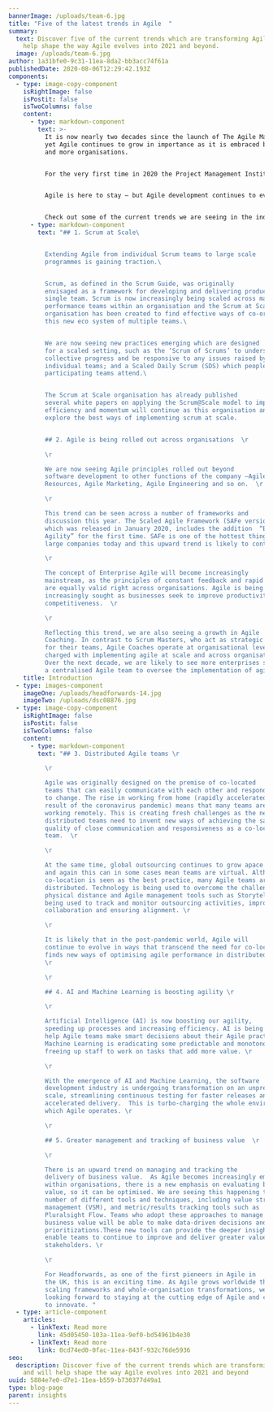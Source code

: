 ```yaml
---
bannerImage: /uploads/team-6.jpg
title: "Five of the latest trends in Agile  "
summary:
  text: Discover five of the current trends which are transforming Agile and will
    help shape the way Agile evolves into 2021 and beyond.
  image: /uploads/team-6.jpg
author: 1a31bfe0-9c31-11ea-8da2-bb3acc74f61a
publishedDate: 2020-08-06T12:29:42.193Z
components:
  - type: image-copy-component
    isRightImage: false
    isPostit: false
    isTwoColumns: false
    content:
      - type: markdown-component
        text: >-
          It is now nearly two decades since the launch of The Agile Manifesto,
          yet Agile continues to grow in importance as it is embraced by more
          and more organisations.  


          For the very first time in 2020 the Project Management Institute (which is regarded as the global leader in project management training) announced that it was introducing familiarity with Agile concepts as part of the necessary skillset for their Project Management Professional (PMP) Certification – a reminder of the extent to which Agile is now at the heart of mainstream project management thinking. 


          Agile is here to stay – but Agile development continues to evolve as companies explore new and better ways of working.  


          Check out some of the current trends we are seeing in the industry, which will shape and define Agile into 2021 and beyond.
      - type: markdown-component
        text: "## 1. Scrum at Scale\ 


          Extending Agile from individual Scrum teams to large scale
          programmes is gaining traction.\ 


          Scrum, as defined in the Scrum Guide, was originally
          envisaged as a framework for developing and delivering products by a
          single team. Scrum is now increasingly being scaled across many high
          performance teams within an organisation and the Scrum at Scale
          organisation has been created to find effective ways of co-ordinating
          this new eco system of multiple teams.\ 


          We are now seeing new practices emerging which are designed
          for a scaled setting, such as the ‘Scrum of Scrums’ to understand
          collective progress and be responsive to any issues raised by
          individual teams; and a Scaled Daily Scrum (SDS) which people from
          participating teams attend.\ 


          The Scrum at Scale organisation has already published
          several white papers on applying the Scrum@Scale model to improve
          efficiency and momentum will continue as this organisation and others
          explore the best ways of implementing scrum at scale.


          ## 2. Agile is being rolled out across organisations  \r

          \r

          We are now seeing Agile principles rolled out beyond
          software development to other functions of the company –Agile Human
          Resources, Agile Marketing, Agile Engineering and so on.  \r

          \r

          This trend can be seen across a number of frameworks and
          discussion this year. The Scaled Agile Framework (SAFe version 5.0)
          which was released in January 2020, includes the addition  “Business
          Agility” for the first time. SAFe is one of the hottest things amongst
          large companies today and this upward trend is likely to continue. \r

          \r

          The concept of Enterprise Agile will become increasingly
          mainstream, as the principles of constant feedback and rapid iteration
          are equally valid right across organisations. Agile is being
          increasingly sought as businesses seek to improve productivity and
          competitiveness.  \r

          \r

          Reflecting this trend, we are also seeing a growth in Agile
          Coaching. In contrast to Scrum Masters, who act as strategic coaches
          for their teams, Agile Coaches operate at organisational level,
          charged with implementing agile at scale and across organisations.
          Over the next decade, we are likely to see more enterprises setting up
          a centralised Agile team to oversee the implementation of agile. "
    title: Introduction
  - type: images-component
    imageOne: /uploads/headforwards-14.jpg
    imageTwo: /uploads/dsc08876.jpg
  - type: image-copy-component
    isRightImage: false
    isPostit: false
    isTwoColumns: false
    content:
      - type: markdown-component
        text: "## 3. Distributed Agile teams \r

          \r

          Agile was originally designed on the premise of co-located
          teams that can easily communicate with each other and respond quickly
          to change. The rise in working from home (rapidly accelerated as a
          result of the coronavirus pandemic) means that many teams are now
          working remotely. This is creating fresh challenges as the newly
          distributed teams need to invent new ways of achieving the same
          quality of close communication and responsiveness as a co-located
          team.  \r

          \r

          At the same time, global outsourcing continues to grow apace
          and again this can in some cases mean teams are virtual. Although
          co-location is seen as the best practice, many Agile teams are now
          distributed. Technology is being used to overcome the challenges of
          physical distance and Agile management tools such as Storyteller are
          being used to track and monitor outsourcing activities, improving
          collaboration and ensuring alignment. \r

          \r

          It is likely that in the post-pandemic world, Agile will
          continue to evolve in ways that transcend the need for co-location and
          finds new ways of optimising agile performance in distributed teams.
          \r

          \r

          ## 4. AI and Machine Learning is boosting agility \r

          \r

          Artificial Intelligence (AI) is now boosting our agility,
          speeding up processes and increasing efficiency. AI is being used to
          help Agile teams make smart decisions about their Agile practice, and
          Machine Learning is eradicating some predictable and monotonous tasks,
          freeing up staff to work on tasks that add more value. \r

          \r

          With the emergence of AI and Machine Learning, the software
          development industry is undergoing transformation on an unprecedented
          scale, streamlining continuous testing for faster releases and
          accelerated delivery.  This is turbo-charging the whole environment in
          which Agile operates. \r

          \r

          ## 5. Greater management and tracking of business value  \r

          \r

          There is an upward trend on managing and tracking the
          delivery of business value.  As Agile becomes increasingly embedded
          within organisations, there is a new emphasis on evaluating business
          value, so it can be optimised. We are seeing this happening through a
          number of different tools and techniques, including value stream
          management (VSM), and metric/results tracking tools such as
          Pluralsight Flow. Teams who adopt these approaches to manage and track
          business value will be able to make data-driven decisions and
          prioritizations.These new tools can provide the deeper insights that
          enable teams to continue to improve and deliver greater value to
          stakeholders. \r

          \r

          For Headforwards, as one of the first pioneers in Agile in
          the UK, this is an exciting time. As Agile grows worldwide through
          scaling frameworks and whole-organisation transformations, we are
          looking forward to staying at the cutting edge of Agile and continuing
          to innovate. "
  - type: article-component
    articles:
      - linkText: Read more
        link: 45d05450-103a-11ea-9ef0-bd54961b4e30
      - linkText: Read more
        link: 0cd74ed0-0fac-11ea-843f-932c76de5936
seo:
  description: Discover five of the current trends which are transforming Agile
    and will help shape the way Agile evolves into 2021 and beyond
uuid: 5884e7e0-d7e1-11ea-b559-b730377d49a1
type: blog-page
parent: insights
---
```

